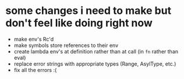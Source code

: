 # some changes i need to make but don't feel like doing right now

- make env's Rc'd
- make symbols store references to their env
- create lambda env's at definition rather than at call (in `fn` rather than eval)
- replace error strings with appropriate types (Range, AsylType, etc.)
- fix all the errors :(